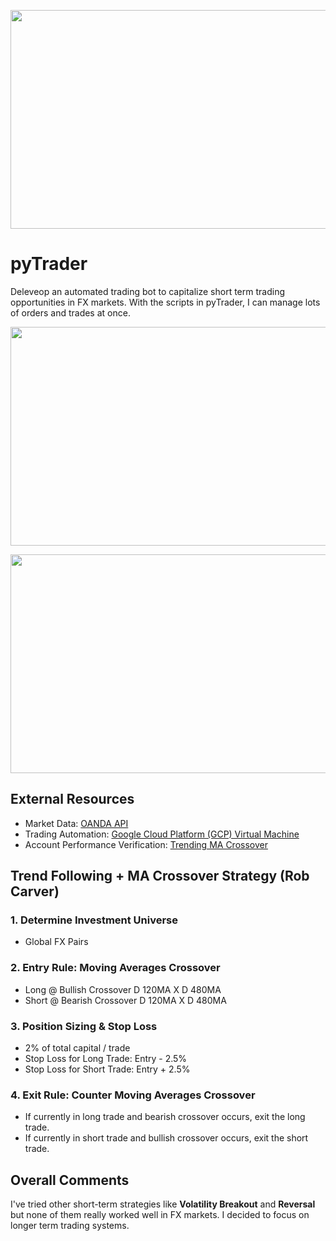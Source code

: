 <p align="center">
  <img width="800" height="350" src="https://user-images.githubusercontent.com/41933169/139356204-1253068f-b11c-4507-a921-6e77112b7a55.png">
</p>

# pyTrader

Deleveop an automated trading bot to capitalize short term trading opportunities in FX markets. With the scripts in pyTrader, I can manage lots of orders and trades at once.

<p align="center">
  <img width="800" height="350" src="https://user-images.githubusercontent.com/41933169/140251156-0dadf0d7-ff8d-4a40-a598-95bb8ecc9c1d.png">
</p>

<p align="center">
  <img width="800" height="350" src="https://user-images.githubusercontent.com/41933169/140251232-6cec6486-fc71-4225-982c-c000e0a8c981.png">
</p>

## External Resources

- Market Data: [OANDA API](https://developer.oanda.com/)
- Trading Automation: [Google Cloud Platform (GCP) Virtual Machine](https://cloud.google.com/)
- Account Performance Verification: [Trending MA Crossover](https://www.myfxbook.com/members/EddieShin/trending-ma-crossover/9170659)

## Trend Following + MA Crossover Strategy (Rob Carver)

### 1. Determine Investment Universe

- Global FX Pairs

### 2. Entry Rule: Moving Averages Crossover

- Long @ Bullish Crossover D 120MA X D 480MA
- Short @ Bearish Crossover D 120MA X D 480MA

### 3. Position Sizing & Stop Loss

- 2% of total capital / trade
- Stop Loss for Long Trade: Entry - 2.5%
- Stop Loss for Short Trade: Entry + 2.5% 

### 4. Exit Rule: Counter Moving Averages Crossover

- If currently in long trade and bearish crossover occurs, exit the long trade.
- If currently in short trade and bullish crossover occurs, exit the short trade.

## Overall Comments

I've tried other short-term strategies like **Volatility Breakout** and **Reversal** but none of them really worked well in FX markets. I decided to focus on longer term trading systems.

<!-- ## Monthly Support/Resistance Reversal Strategy

### 1. Determine Investment Universe

- Global FX Pairs

### 2. Entry Rule

- Determine monthly lows and highs.
- Place two types of orders at the same time: limit order for reversal and stop order for breakout

### 3. Position Sizing

- 0.01% per trade

### 4. Stop Loss for Risk Management

- Entry +/- Average True Range (ATR)
- Close at the end of day (24 hours time cut)



In addition to technical components of the strategy, it also utilizies time-series data prediction model called **Prophet** developed by Facebook. Prophet is a procedure for forecasting time series data based on an additive model where non-linear trends are fit with yearly, weekly, and daily seasonality, plus holiday effects. You can learn more about this [here](https://facebook.github.io/prophet/). -->
